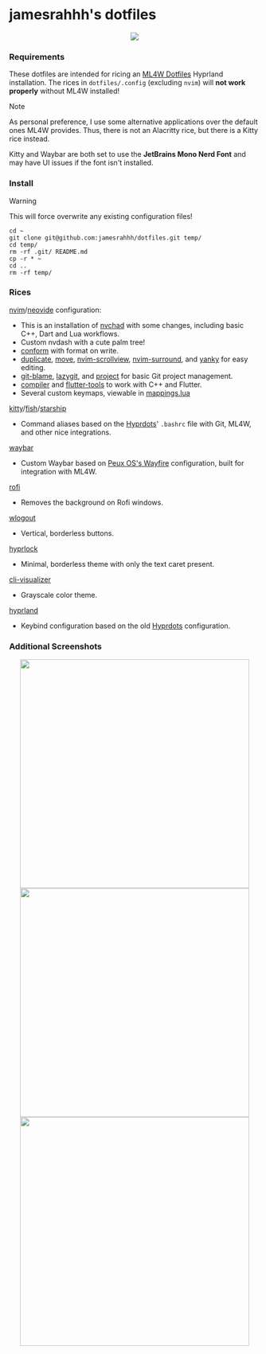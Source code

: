 # jamesrahhh's dotfiles

<p align="center">
  <img src="https://github.com/user-attachments/assets/974d3b89-7748-4086-84c8-aee10b235b15">
</p>

### Requirements

These dotfiles are intended for ricing an [ML4W Dotfiles](https://github.com/mylinuxforwork/dotfiles) Hyprland installation. The rices in `dotfiles/.config` (excluding `nvim`) will **not work properly** without ML4W installed!

> [!NOTE]
> As personal preference, I use some alternative applications over the default ones ML4W provides. Thus, there is not an Alacritty rice, but there is a Kitty rice instead.

Kitty and Waybar are both set to use the **JetBrains Mono Nerd Font** and may have UI issues if the font isn't installed.

### Install

> [!WARNING]
> This will force overwrite any existing configuration files!

```
cd ~
git clone git@github.com:jamesrahhh/dotfiles.git temp/
cd temp/
rm -rf .git/ README.md
cp -r * ~
cd ..
rm -rf temp/
```

### Rices

[nvim](https://neovim.io/)/[neovide](https://neovide.dev/) configuration:
  
- This is an installation of [nvchad](https://nvchad.com/) with some changes, including basic C++, Dart and Lua workflows.
- Custom nvdash with a cute palm tree!
- [conform](https://github.com/stevearc/conform.nvim) with format on write.
- [duplicate](https://github.com/hinell/duplicate.nvim), [move](https://github.com/fedepujol/move.nvim), [nvim-scrollview](https://github.com/dstein64/nvim-scrollview), [nvim-surround](https://github.com/kylechui/nvim-surround), and [yanky](https://github.com/gbprod/yanky.nvim) for easy editing.
- [git-blame](https://github.com/f-person/git-blame.nvim), [lazygit](https://github.com/kdheepak/lazygit.nvim), and [project](https://github.com/ahmedkhalf/project.nvim) for basic Git project management.
- [compiler](https://github.com/Zeioth/compiler.nvim) and [flutter-tools](https://github.com/nvim-flutter/flutter-tools.nvim) to work with C++ and Flutter.
- Several custom keymaps, viewable in [mappings.lua](https://github.com/jamesrahhh/dotfiles/blob/main/dotfiles/.config/nvim/lua/mappings.lua)

[kitty](https://sw.kovidgoyal.net/kitty/)/[fish](https://fishshell.com/)/[starship](https://starship.rs/)

- Command aliases based on the [Hyprdots](https://github.com/prasanthrangan/hyprdots)' `.bashrc` file with Git, ML4W, and other nice integrations.

[waybar](https://github.com/Alexays/Waybar)

- Custom Waybar based on [Peux OS's Wayfire](https://github.com/DN-debug/waybar-examples) configuration, built for integration with ML4W.

[rofi](https://github.com/davatorium/rofi)

- Removes the background on Rofi windows.

[wlogout](https://github.com/ArtsyMacaw/wlogout)

- Vertical, borderless buttons.

[hyprlock](https://github.com/hyprwm/hyprlock)

- Minimal, borderless theme with only the text caret present.

[cli-visualizer](https://github.com/dpayne/cli-visualizer)

- Grayscale color theme.

[hyprland](https://hyprland.org/)

- Keybind configuration based on the old [Hyprdots](https://github.com/prasanthrangan/hyprdots) configuration.

### Additional Screenshots

<p align="center">
  <img width="460" src="https://github.com/user-attachments/assets/6555efb7-f7c1-4742-bfce-5d03ddc7422b">
  <img width="460" src="https://github.com/user-attachments/assets/52ade8fc-e454-4958-8e5b-1966b4cceb1f">
  <img width="460" src="https://github.com/user-attachments/assets/69037fdd-a878-4fc5-934e-9411b8b282eb">
</p>
